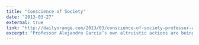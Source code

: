 ```yaml
---
title: "Conscience of Society"
date: "2013-03-27"
external: true
link: "http://dailyorange.com/2013/03/conscience-of-society-professor-alejandro-garcia-recognized-for-35-years-at-su-awarded-2013-daniel-and-mary-lou-rubenstein-social-justice-award/"
excerpt: "Professor Alejandro Garcia’s own altruistic actions are being recognized with the 2013 Daniel and Mary Lou Rubenstein Social Justice Award."
---
```

